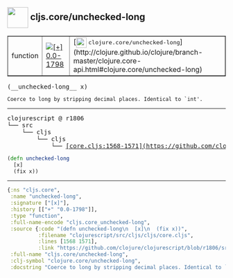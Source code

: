 ## <img width="48px" valign="middle" src="http://i.imgur.com/Hi20huC.png"> cljs.core/unchecked-long

 <table border="1">
<tr>
<td>function</td>
<td><a href="https://github.com/cljsinfo/api-refs/tree/0.0-1798"><img valign="middle" alt="[+] 0.0-1798" src="https://img.shields.io/badge/+-0.0--1798-lightgrey.svg"></a> </td>
<td>
[<img height="24px" valign="middle" src="http://i.imgur.com/1GjPKvB.png"> <samp>clojure.core/unchecked-long</samp>](http://clojure.github.io/clojure/branch-master/clojure.core-api.html#clojure.core/unchecked-long)
</td>
</tr>
</table>

 <samp>
(__unchecked-long__ x)<br>
</samp>

```
Coerce to long by stripping decimal places. Identical to `int'.
```

---

 <pre>
clojurescript @ r1806
└── src
    └── cljs
        └── cljs
            └── <ins>[core.cljs:1568-1571](https://github.com/clojure/clojurescript/blob/r1806/src/cljs/cljs/core.cljs#L1568-L1571)</ins>
</pre>

```clj
(defn unchecked-long
  [x]
  (fix x))
```


---

```clj
{:ns "cljs.core",
 :name "unchecked-long",
 :signature ["[x]"],
 :history [["+" "0.0-1798"]],
 :type "function",
 :full-name-encode "cljs.core_unchecked-long",
 :source {:code "(defn unchecked-long\n  [x]\n  (fix x))",
          :filename "clojurescript/src/cljs/cljs/core.cljs",
          :lines [1568 1571],
          :link "https://github.com/clojure/clojurescript/blob/r1806/src/cljs/cljs/core.cljs#L1568-L1571"},
 :full-name "cljs.core/unchecked-long",
 :clj-symbol "clojure.core/unchecked-long",
 :docstring "Coerce to long by stripping decimal places. Identical to `int'."}

```
